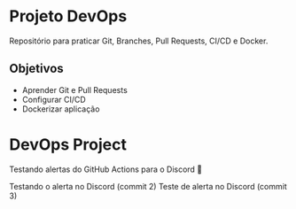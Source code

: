 # Projeto DevOps
Repositório para praticar Git, Branches, Pull Requests, CI/CD e Docker.

## Objetivos
- Aprender Git e Pull Requests
- Configurar CI/CD
- Dockerizar aplicação

# DevOps Project
Testando alertas do GitHub Actions para o Discord 🚀

Testando o alerta no Discord (commit 2)
Teste de alerta no Discord (commit 3)
